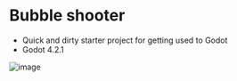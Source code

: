 # Bubble shooter
- Quick and dirty starter project for getting used to Godot
- Godot 4.2.1

![image](https://github.com/silkka/godot-buble/assets/3799312/b2a54e15-9da3-45ed-8f0b-ceadc3a44450)
